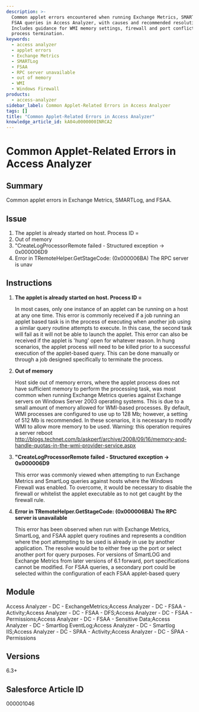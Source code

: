 ```yaml
---
description: >-
  Common applet errors encountered when running Exchange Metrics, SMARTLog, and
  FSAA queries in Access Analyzer, with causes and recommended resolutions.
  Includes guidance for WMI memory settings, firewall and port conflicts, and
  process termination.
keywords:
  - access analyzer
  - applet errors
  - Exchange Metrics
  - SMARTLog
  - FSAA
  - RPC server unavailable
  - out of memory
  - WMI
  - Windows Firewall
products:
  - access-analyzer
sidebar_label: Common Applet-Related Errors in Access Analyzer
tags: []
title: "Common Applet-Related Errors in Access Analyzer"
knowledge_article_id: kA04u0000000INRCA2
---
```


# Common Applet-Related Errors in Access Analyzer

## Summary
Common applet errors in Exchange Metrics, SMARTLog, and FSAA.

## Issue
1. The applet is already started on host. Process ID =  
2. Out of memory  
3. "CreateLogProcessorRemote failed - Structured exception -> 0x000006D9  
4. Error in TRemoteHelper.GetStageCode: (0x000006BA) The RPC server is unav

## Instructions

1. **The applet is already started on host.  Process ID =**

   In most cases, only one instance of an applet can be running on a host at any one time.  This error is commonly received if a job running an applet based task is in the process of executing when another job using a similar query routine attempts to execute.  In this case, the second task will fail as it will not be able to launch the applet.  This error can also be received if the applet is 'hung' open for whatever reason.  In hung scenarios, the applet process will need to be killed prior to a successful execution of the applet-based query.  This can be done manually or through a job designed specifically to terminate the process.

2. **Out of memory**

   Host side out of memory errors, where the applet process does not have sufficient memory to perform the processing task, was most common when running Exchange Metrics queries against Exchange servers on Windows Server 2003 operating systems.  This is due to a small amount of memory allowed for WMI-based processes.  By default, WMI processes are configured to use up to 128 Mb; however, a setting of 512 Mb is recommended.  In these scenarios, it is necessary to modify WMI to allow more memory to be used.  Warning: this operation requires a server reboot  
   http://blogs.technet.com/b/askperf/archive/2008/09/16/memory-and-handle-quotas-in-the-wmi-provider-service.aspx

3. **"CreateLogProcessorRemote failed - Structured exception -> 0x000006D9**

   This error was commonly viewed when attempting to run Exchange Metrics and SmartLog queries against hosts where the Windows Firewall was enabled.  To overcome, it would be necessary to disable the firewall or whitelist the applet executable as to not get caught by the firewall rule.

4. **Error in TRemoteHelper.GetStageCode: (0x000006BA) The RPC server is unavailable**

   This error has been observed when run with Exchange Metrics, SmartLog, and FSAA applet query routines and represents a condition where the port attempting to be used is already in use by another application.  The resolve would be to either free up the port or select another port for query purposes.  For versions of SmartLOG and Exchange Metrics from later versions of 6.1 forward, port specifications cannot be modified.  For FSAA queries, a secondary port could be selected within the configuration of each FSAA applet-based query

## Module
Access Analyzer - DC - ExchangeMetrics;Access Analyzer - DC - FSAA - Activity;Access Analyzer - DC - FSAA - DFS;Access Analyzer - DC - FSAA - Permissions;Access Analyzer - DC - FSAA - Sensitive Data;Access Analyzer - DC - Smartlog EventLog;Access Analyzer - DC - Smartlog IIS;Access Analyzer - DC - SPAA - Activity;Access Analyzer - DC - SPAA - Permissions

## Versions
6.3+

## Salesforce Article ID
000001046
